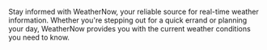 Stay informed with WeatherNow, your reliable source for real-time weather information. Whether you're stepping out for a quick errand or planning your day, WeatherNow provides you with the current weather conditions you need to know.
